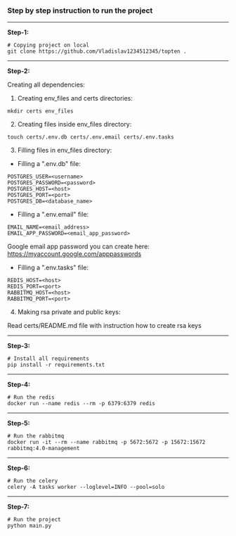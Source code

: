 ### Step by step instruction to run the project

***

**Step-1:**
```shell
# Copying project on local
git clone https://github.com/Vladislav1234512345/topten .
```

***

**Step-2:**

Creating all dependencies:
1) Creating env_files and certs directories:

```shell
mkdir certs env_files
```

2) Creating files inside env_files directory:

```shell
touch certs/.env.db certs/.env.email certs/.env.tasks
```

3) Filling files in env_files directory:

* Filling a ".env.db" file:
```text
POSTGRES_USER=<username>
POSTGRES_PASSWORD=<password>
POSTGRES_HOST=<host>
POSTGRES_PORT=<port>
POSTGRES_DB=<database_name>
```

* Filling a ".env.email" file:
```text
EMAIL_NAME=<email_address>
EMAIL_APP_PASSWORD=<email_app_password>
```
Google email app password you can create here: https://myaccount.google.com/apppasswords

* Filling a ".env.tasks" file:
```text
REDIS_HOST=<host>
REDIS_PORT=<port>
RABBITMQ_HOST=<host>
RABBITMQ_PORT=<port>
```

4) Making rsa private and public keys:

Read certs/README.md file with instruction how to create rsa keys

***

**Step-3:**
```shell
# Install all requirements
pip install -r requirements.txt
```

***

**Step-4:**
```shell
# Run the redis
docker run --name redis --rm -p 6379:6379 redis
```

***

**Step-5:**
```shell
# Run the rabbitmq
docker run -it --rm --name rabbitmq -p 5672:5672 -p 15672:15672 rabbitmq:4.0-management
```

***

**Step-6:**
```shell
# Run the celery
celery -A tasks worker --loglevel=INFO --pool=solo
```

***

**Step-7:**
```shell
# Run the project
python main.py
```
